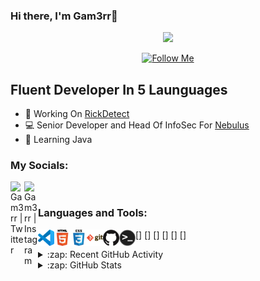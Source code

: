 ### Hi there, I'm Gam3rr👋 ###
<p align="center">
    <img src="https://discord.c99.nl/widget/theme-3/849731649289453629.png"/>
</p>
<p align="center">
<a href="https://twitter.com/intent/follow?screen_name=Gam3rrXD">
         <img alt="Follow Me" src="https://img.shields.io/twitter/follow/Gam3rrXD?color=FF0000&logo=twitter&style=for-the-badge"
         width="250" height="50">
</a>
</p>

## Fluent Developer In 5 Launguages ##

- 🔭 Working On <a href="https://github.com/Gam3rrXD/RickDetect">RickDetect</a>
- 💻 Senior Developer and Head Of InfoSec For <a href="https://github.com/ProjectNebulus">Nebulus</a>
- 🌱 Learning Java

### My Socials:
[<img align="left" alt="Gam3rr | Twitter" width="22px" src="https://cdn.jsdelivr.net/npm/simple-icons@v3/icons/twitter.svg" />][twitter]
[<img align="left" alt="Gam3rr | Instagram" width="22px" src="https://cdn.jsdelivr.net/npm/simple-icons@v3/icons/instagram.svg" />][instagram]

<br />

### Languages and Tools: ###

[<img align="left" alt="Visual Studio Code" width="26px" src="https://raw.githubusercontent.com/github/explore/80688e429a7d4ef2fca1e82350fe8e3517d3494d/topics/visual-studio-code/visual-studio-code.png" />]
[<img align="left" alt="HTML5" width="26px" src="https://raw.githubusercontent.com/github/explore/80688e429a7d4ef2fca1e82350fe8e3517d3494d/topics/html/html.png" />]
[<img align="left" alt="CSS3" width="26px" src="https://raw.githubusercontent.com/github/explore/80688e429a7d4ef2fca1e82350fe8e3517d3494d/topics/css/css.png" />]
[<img align="left" alt="Git" width="26px" src="https://raw.githubusercontent.com/github/explore/80688e429a7d4ef2fca1e82350fe8e3517d3494d/topics/git/git.png" />]
[<img align="left" alt="GitHub" width="26px" src="https://raw.githubusercontent.com/github/explore/78df643247d429f6cc873026c0622819ad797942/topics/github/github.png" />]
[<img align="left" alt="Terminal" width="26px" src="https://raw.githubusercontent.com/github/explore/80688e429a7d4ef2fca1e82350fe8e3517d3494d/topics/terminal/terminal.png" />]
<br />


<details>
  <summary>:zap: Recent GitHub Activity</summary>

<!--RECENT_ACTIVITY:start-->
1. 💪 Opened PR [#658](https://github.com/hackclub/sprig/pull/658) in [hackclub/sprig](https://github.com/hackclub/sprig)
2. 💪 Opened PR [#649](https://github.com/hackclub/sprig/pull/649) in [hackclub/sprig](https://github.com/hackclub/sprig)
3. 🔱 Forked [Gam3rrXD/sprig](https://github.com/Gam3rrXD/sprig) from [hackclub/sprig](https://github.com/hackclub/sprig)
4. 💪 Opened PR [#12](https://github.com/hackclub/winter/pull/12) in [hackclub/winter](https://github.com/hackclub/winter)
<!--RECENT_ACTIVITY:end-->
<!--RECENT_ACTIVITY:last_update-->
Last Updated: Monday, December 26th, 2022, 8:02:59 PM
<!--RECENT_ACTIVITY:last_update_end-->

</details>

<details>
  <summary>:zap: GitHub Stats</summary>

  <img align="left" alt="Gam3rr's GitHub Stats" src="https://github-readme-stats.vercel.app/api?username=Gam3rrXD&show_icons=true&hide_border=false&title_color=FF0000&icon_color=00FFFF&bg_color=333&text_color=1dcaff" />

</details>

[twitter]: https://twitter.com/Gam3rrXD
[instagram]: https://instagram.com/gam3rryt
